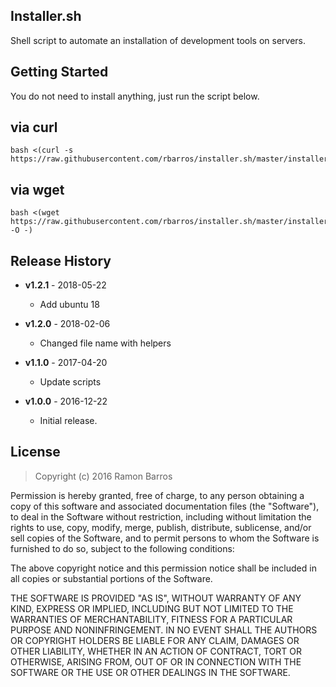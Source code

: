 ## Installer.sh

Shell script to automate an installation of development tools on servers.

## Getting Started

You do not need to install anything, just run the script below.

## via curl
```
bash <(curl -s https://raw.githubusercontent.com/rbarros/installer.sh/master/installer.sh)
```

## via wget
```
bash <(wget https://raw.githubusercontent.com/rbarros/installer.sh/master/installer.sh -O -)
```

## Release History

* **v1.2.1** - 2018-05-22
   - Add ubuntu 18

* **v1.2.0** - 2018-02-06
   - Changed file name with helpers

* **v1.1.0** - 2017-04-20
   - Update scripts

* **v1.0.0** - 2016-12-22
   - Initial release.

## License
> Copyright (c) 2016 Ramon Barros

Permission is hereby granted, free of charge, to any person
obtaining a copy of this software and associated documentation
files (the "Software"), to deal in the Software without
restriction, including without limitation the rights to use,
copy, modify, merge, publish, distribute, sublicense, and/or sell
copies of the Software, and to permit persons to whom the
Software is furnished to do so, subject to the following
conditions:

The above copyright notice and this permission notice shall be
included in all copies or substantial portions of the Software.

THE SOFTWARE IS PROVIDED "AS IS", WITHOUT WARRANTY OF ANY KIND,
EXPRESS OR IMPLIED, INCLUDING BUT NOT LIMITED TO THE WARRANTIES
OF MERCHANTABILITY, FITNESS FOR A PARTICULAR PURPOSE AND
NONINFRINGEMENT. IN NO EVENT SHALL THE AUTHORS OR COPYRIGHT
HOLDERS BE LIABLE FOR ANY CLAIM, DAMAGES OR OTHER LIABILITY,
WHETHER IN AN ACTION OF CONTRACT, TORT OR OTHERWISE, ARISING
FROM, OUT OF OR IN CONNECTION WITH THE SOFTWARE OR THE USE OR
OTHER DEALINGS IN THE SOFTWARE.
